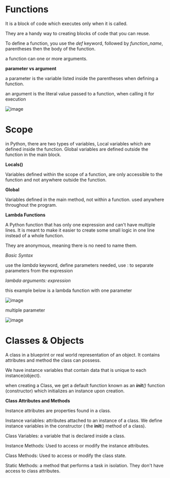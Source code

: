 # Functions

It is a block of code which executes only when it is called.

They are a handy way to creating blocks of code that you can reuse.

To define a function, you use the *def* keyword, followed by *function_name*, parentheses then the body of the function.

a function can one or more arguments.

**parameter vs argument**

a parameter is the variable listed inside the parentheses when defining a function.

an argument is the literal value passed to a function, when calling it for execution

![image](https://github.com/MisterWest11/Python-Week-1-4/assets/152319557/b4e6bbf9-8766-4a5c-9b0b-80ae0ca6f23f)


# Scope

in Python, there are two types of variables, Local variables which are defined inside the function. Global variables are defined outside the function in the main block.

**Locals()**

Variables defined within the scope of a function, are only accessible to the function and not anywhere outside the function.

**Global**

Variables defined in the main method, not within a function. used anywhere throughout the program.

**Lambda Functions**

A Python function that has only one expression and can't have multiple lines. It is meant to make it easier to create some small logic in one line instead of a whole function.

They are anonymous, meaning there is no need to name them.

*Basic Syntax*

use the *lambda* keyword, define parameters needed, use : to separate parameters from the expression

*lambda arguments: expression*

this example below is a lambda function with one parameter

![image](https://github.com/MisterWest11/Python-Week-1-4/assets/152319557/3be049fc-a746-4276-a289-7293c3e1190a)


multiple parameter 

![image](https://github.com/MisterWest11/Python-Week-1-4/assets/152319557/d48dcd9a-9a96-41b3-b0ac-bfecd3ea5676)


# Classes & Objects

A class in a blueprint or real world representation of an object.
It contains attributes and method the class can possess. 

We have instance variables that contain data that is unique to each instance(object).

when creating a Class, we get a default function known as an *__init__()* function (constructor) which initializes an instance upon creation.

**Class Attributes and Methods**

Instance attributes are properties found in a class. 

Instance variables: attributes attached to an instance of a class. We define instance variables in the constructor ( the __init__() method of a class).

Class Variables: a variable that is declared inside a class.

Instance Methods: Used to access or modify the instance attributes.

Class Methods: Used to access or modify the class state.

Static Methods: a method that performs a task in isolation. They don't have access to class attributes.


